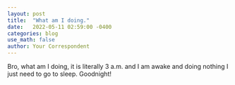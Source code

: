 ```yaml
---
layout: post
title:  "What am I doing."
date:   2022-05-11 02:59:00 -0400
categories: blog
use_math: false
author: Your Correspondent
---
```


Bro, what am I doing, it is literally 3 a.m. and I am awake and doing nothing I just need to go to sleep. Goodnight!

